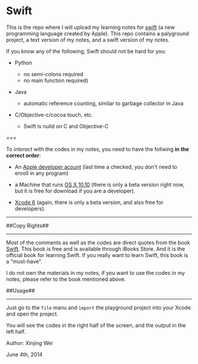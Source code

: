 Swift
=====

This is the repo where I will upload my learning notes for [swift](https://developer.apple.com/swift/) (a new programming language created by Apple). 
This repo contains a palyground project, a text version of my notes, and a swift version of my notes. 

If you know any of the following, Swift should not be hard for you:

- Python 
  - no semi-colons required
  - no main function required)

- Java 
  - automatic reference counting, similar to garbage collector in Java

- C/Objective-c/cocoa touch, etc. 
  - Swift is nuild on C and Objective-C

===

To *interact* with the codes in my notes, you need to have the follwing **in the correct order**: 

- An [Apple developer acount](https://developer.apple.com) (last time a checked, you don't need to enroll in any program)

- a Machine that runs [OS X 10.10](https://developer.apple.com/osx/whats-new/) (there is only a beta version right now, but it is free for download if you are a developer).

- [Xcode 6](https://developer.apple.com/xcode/) (again, there is only a beta version, and also free for developers).

***

##Copy Rights##
***

Most of the comments as well as the codes are direct quotes from the book [Swift](https://itunes.apple.com/us/book/the-swift-programming-language/id881256329?mt=11).
This book is free and is available through iBooks Store. And it is the official book for learning Swift.
If you really want to learn Swift, this book is a "must-have".

I do not own the materials in my notes, if you want to use the codes in my notes, 
please refer to the book mentioned above.

##Usage##
***

Just go to the `file` manu and `import` the playground project into your Xcode and open the project.

You will see the codes in the right half of the screen, and the output in the left half.




Author: Xinjing Wei

June 4th, 2014
